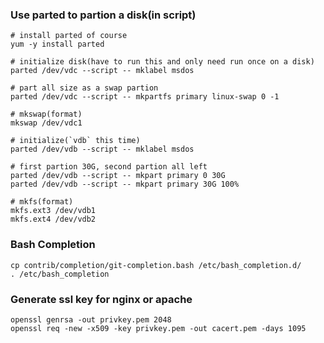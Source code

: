 ### Use parted to partion a disk(in script)

    # install parted of course
    yum -y install parted

    # initialize disk(have to run this and only need run once on a disk)
    parted /dev/vdc --script -- mklabel msdos

    # part all size as a swap partion
    parted /dev/vdc --script -- mkpartfs primary linux-swap 0 -1

    # mkswap(format)
    mkswap /dev/vdc1

    # initialize(`vdb` this time)
    parted /dev/vdb --script -- mklabel msdos

    # first partion 30G, second partion all left
    parted /dev/vdb --script -- mkpart primary 0 30G
    parted /dev/vdb --script -- mkpart primary 30G 100%

    # mkfs(format)
    mkfs.ext3 /dev/vdb1
    mkfs.ext4 /dev/vdb2

### Bash Completion

    cp contrib/completion/git-completion.bash /etc/bash_completion.d/
    . /etc/bash_completion

### Generate ssl key for nginx or apache

    openssl genrsa -out privkey.pem 2048
    openssl req -new -x509 -key privkey.pem -out cacert.pem -days 1095
